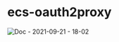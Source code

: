 # ecs-oauth2proxy

![Doc - 2021-09-21 - 18-02](https://user-images.githubusercontent.com/117768/134143321-eeb75213-c29e-40f7-b5fe-55c241dfa8ae.jpg)

